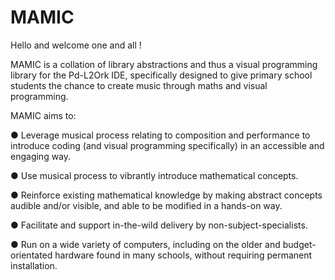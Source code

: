 # MAMIC
Hello and welcome one and all !


MAMIC is a collation of library abstractions and thus a visual programming library for the Pd-L2Ork IDE, specifically designed to give primary school students the chance to create music through maths and visual programming. 

MAMIC aims to:

●	Leverage musical process relating to composition and performance to introduce coding (and visual programming specifically) in an accessible and engaging way.

●	Use musical process to vibrantly introduce mathematical concepts.

●	Reinforce existing mathematical knowledge by making abstract concepts audible and/or visible, and able to be modified in a hands-on way.  

●	Facilitate and support in-the-wild delivery by non-subject-specialists.

●	Run on a wide variety of computers, including on the older and budget-orientated hardware found in many schools, without requiring permanent installation. 

